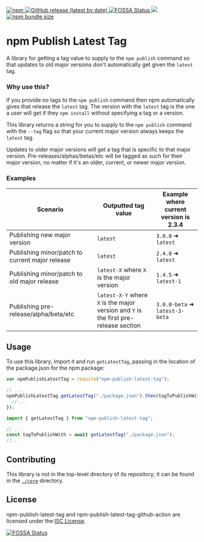 <p>
  <a href="https://www.npmjs.com/package/npm-publish-latest-tag">
    <img alt="npm" src="https://img.shields.io/npm/v/npm-publish-latest-tag?logo=npm">
  </a>

  <a href="https://github/tobysmith568/npm-publish-latest-tag/releases">
    <img alt="GitHub release (latest by date)" src="https://img.shields.io/github/v/release/tobysmith568/npm-publish-latest-tag?label=GitHub%20Action">
  </a>

  <a href="https://app.fossa.com/projects/custom%2B29651%2Fgithub.com%2Ftobysmith568%2Fnpm-publish-latest-tag?ref=badge_shield">
    <img alt="FOSSA Status" src="https://app.fossa.com/api/projects/custom%2B29651%2Fgithub.com%2Ftobysmith568%2Fnpm-publish-latest-tag.svg?type=shield"/>
  </a>

  <a href="https://codecov.io/github/tobysmith568/npm-publish-latest-tag">
    <img src="https://codecov.io/github/tobysmith568/npm-publish-latest-tag/branch/main/graph/badge.svg"/>
  </a>

  <a href="https://bundlephobia.com/package/npm-publish-latest-tag" target="_blank" alt="npm bundle size">
    <img alt="npm bundle size" src="https://img.shields.io/bundlephobia/min/npm-publish-latest-tag">
  </a>
</p>

# npm Publish Latest Tag

A library for getting a tag value to supply to the `npm publish` command so that updates to old major versions don't automatically get given the `latest` tag.

### Why use this?

If you provide no tags to the `npm publish` command then npm automatically gives that release the `latest` tag. The version with the `latest` tag is the one a user will get if they `npm install` without specifying a tag or a version.

This library returns a string for you to supply to the `npm publish` command with the `--tag` flag so that your current major version always keeps the `latest` tag.

Updates to older major versions will get a tag that is specific to that major version. Pre-releases/alphas/betas/etc will be tagged as such for their major version, no matter if it's an older, current, or newer major version.

### Examples

| Scenario                                        | Outputted tag value                                                                       | Example where current<br />version is 2.3.4 |
| ----------------------------------------------- | ----------------------------------------------------------------------------------------- | ------------------------------------------- |
| Publishing new major version                    | `latest`                                                                                  | `3.0.0` ➜ `latest`                          |
| Publishing minor/patch to current major release | `latest`                                                                                  | `2.4.0` ➜ `latest`                          |
| Publishing minor/patch to old major release     | `latest-X` where `X` is the major version                                                 | `1.4.5` ➜ `latest-1`                        |
| Publishing pre-release/alpha/beta/etc           | `latest-X-Y` where `X` is the major<br />version and `Y` is the first pre-release section | `3.0.0-beta` ➜ `latest-3-beta`              |

## Usage

To use this library, import it and run `getLatestTag`, passing in the location of the package.json for the npm package:

```javascript
var npmPublishLatestTag = require("npm-publish-latest-tag");

// ...
npmPublishLatestTag.getLatestTag("./package.json").then(tagToPublishWith => {
  //...
});
```

```typescript
import { getLatestTag } from "npm-publish-latest-tag";

// ...
const tagToPublishWith = await getLatestTag("./package.json");
//...
```

## Contributing

This library is not in the top-level directory of its repository; it can be found in the [`./core`](https://github.com/tobysmith568/npm-publish-latest-tag/tree/main/core) directory.

## License

npm-publish-latest-tag and npm-publish-latest-tag-github-action are licensed under the [ISC License](./LICENSE.md).

<a href="https://app.fossa.com/projects/custom%2B29651%2Fgithub.com%2Ftobysmith568%2Fnpm-publish-latest-tag?ref=badge_large">
  <img alt="FOSSA Status" src="https://app.fossa.com/api/projects/custom%2B29651%2Fgithub.com%2Ftobysmith568%2Fnpm-publish-latest-tag.svg?type=large"/>
</a>
